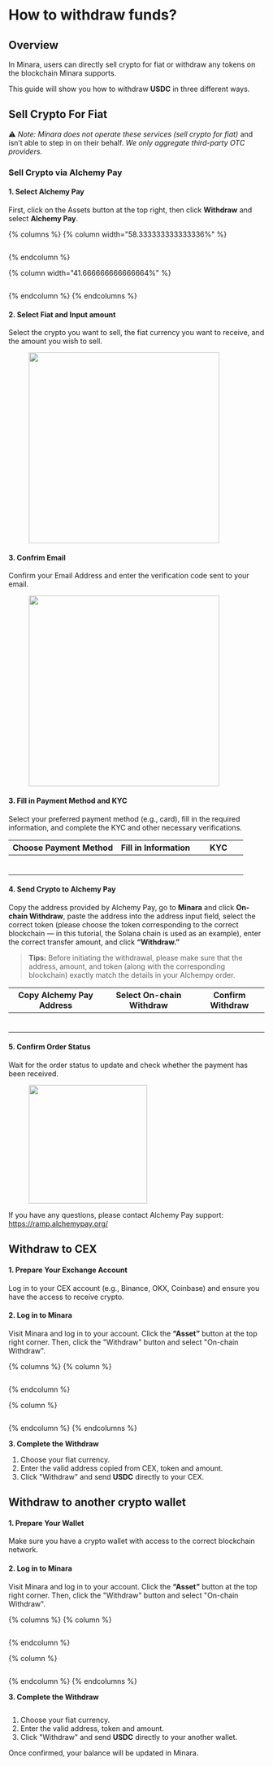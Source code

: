 # How to withdraw funds?

## Overview

In Minara, users can directly sell crypto for fiat or withdraw any tokens on the blockchain Minara supports.

This guide will show you how to withdraw **USDC** in three different ways.

## Sell Crypto For Fiat

⚠️ _Note: Minara does not operate these services (sell crypto for fiat)_ and isn’t able to step in on their behalf. _We only aggregate third-party OTC providers._

### Sell Crypto via Alchemy Pay

#### 1. Select Alchemy Pay

First, click on the Assets button at the top right, then click **Withdraw** and select **Alchemy Pay**.

{% columns %}
{% column width="58.333333333333336%" %}
<figure><img src="../.gitbook/assets/图片 (31).png" alt=""><figcaption></figcaption></figure>
{% endcolumn %}

{% column width="41.666666666666664%" %}
<figure><img src="../.gitbook/assets/图片 (32).png" alt=""><figcaption></figcaption></figure>
{% endcolumn %}
{% endcolumns %}

#### 2. Select Fiat and Input amount

Select the crypto you want to sell, the fiat currency you want to receive, and the amount you wish to sell.

<figure><img src="../.gitbook/assets/图片 (33).png" alt="" width="375"><figcaption></figcaption></figure>

#### 3. Confrim Email

Confirm your Email Address and enter the verification code sent to your email.

<figure><img src="../.gitbook/assets/图片 (34).png" alt="" width="375"><figcaption></figcaption></figure>

#### 3. Fill in Payment Method and KYC

Select your preferred payment method (e.g., card), fill in the required information, and complete the KYC and other necessary verifications.

| Choose Payment Method                                                                                  | Fill in Information                                                                                    | KYC                                                                                                    |
| ------------------------------------------------------------------------------------------------------ | ------------------------------------------------------------------------------------------------------ | ------------------------------------------------------------------------------------------------------ |
| <div><figure><img src="../.gitbook/assets/图片 (36).png" alt=""><figcaption></figcaption></figure></div> | <div><figure><img src="../.gitbook/assets/图片 (38).png" alt=""><figcaption></figcaption></figure></div> | <div><figure><img src="../.gitbook/assets/图片 (39).png" alt=""><figcaption></figcaption></figure></div> |

#### 4. Send Crypto to Alchemy Pay

Copy the address provided by Alchemy Pay, go to **Minara** and click **On-chain Withdraw**, paste the address into the address input field, select the correct token (please choose the token corresponding to the correct blockchain — in this tutorial, the Solana chain is used as an example), enter the correct transfer amount, and click **“Withdraw.”**

> **Tips:** Before initiating the withdrawal, please make sure that the address, amount, and token (along with the corresponding blockchain) exactly match the details in your Alchempy order.

| Copy Alchemy Pay Address                                                                               | Select On-chain Withdraw                                                                               | Confirm Withdraw                                                                                       |
| ------------------------------------------------------------------------------------------------------ | ------------------------------------------------------------------------------------------------------ | ------------------------------------------------------------------------------------------------------ |
| <div><figure><img src="../.gitbook/assets/图片 (42).png" alt=""><figcaption></figcaption></figure></div> | <div><figure><img src="../.gitbook/assets/图片 (43).png" alt=""><figcaption></figcaption></figure></div> | <div><figure><img src="../.gitbook/assets/图片 (44).png" alt=""><figcaption></figcaption></figure></div> |

#### 5. Confirm Order Status

Wait for the order status to update and check whether the payment has been received.

<figure><img src="../.gitbook/assets/图片 (45).png" alt="" width="233"><figcaption></figcaption></figure>

If you have any questions, please contact Alchemy Pay support: https://ramp.alchemypay.org/

## Withdraw to CEX

#### **1. Prepare Your Exchange Account**

Log in to your CEX account (e.g., Binance, OKX, Coinbase) and ensure you have the access to receive crypto.

#### **2. Log in to Minara**

Visit Minara and log in to your account. Click the **“Asset”** button at the top right corner. Then, click the "Withdraw" button and select "On-chain Withdraw".

{% columns %}
{% column %}
<figure><img src="../.gitbook/assets/图片 (48).png" alt=""><figcaption></figcaption></figure>
{% endcolumn %}

{% column %}
<figure><img src="../.gitbook/assets/图片 (47).png" alt=""><figcaption></figcaption></figure>
{% endcolumn %}
{% endcolumns %}

**3. Complete the Withdraw**

1. Choose your fiat currency.
2. Enter the valid address copied from CEX, token and amount.
3. Click "Withdraw" and send **USDC** directly to your CEX.

## Withdraw to another crypto wallet

#### **1. Prepare Your Wallet**

Make sure you have a crypto wallet with access to the correct blockchain network.

#### **2. Log in to Minara**

Visit Minara and log in to your account. Click the **“Asset”** button at the top right corner. Then, click the "Withdraw" button and select "On-chain Withdraw".

{% columns %}
{% column %}
<figure><img src="../.gitbook/assets/图片 (49).png" alt=""><figcaption></figcaption></figure>
{% endcolumn %}

{% column %}
<figure><img src="../.gitbook/assets/图片 (50).png" alt=""><figcaption></figcaption></figure>
{% endcolumn %}
{% endcolumns %}

**3. Complete the Withdraw**

<figure><img src="../.gitbook/assets/image (19).png" alt=""><figcaption></figcaption></figure>

1. Choose your fiat currency.
2. Enter the valid address, token and amount.
3. Click "Withdraw" and send **USDC** directly to your another wallet.

Once confirmed, your balance will be updated in Minara.
